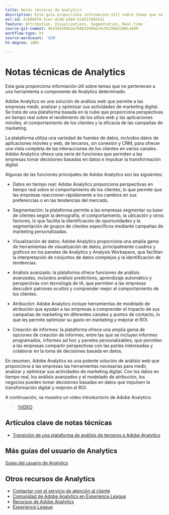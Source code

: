 ```yaml
---
title: Notas técnicas de Analytics
description: Esta guía proporciona información útil sobre temas que no pertenecen a una herramienta o componente de Analytics determinado.
exl-id: 4cb084f8-5cec-4c46-a584-614217d42431
feature: Attribution, Visualizations, Segmentation, Real-time
source-git-commit: 9e3354569b2e748b3194be34c9119062300ca609
workflow-type: ht
source-wordcount: '420'
ht-degree: 100%

---
```


# Notas técnicas de Analytics

Esta guía proporciona información útil sobre temas que no pertenecen a una herramienta o componente de Analytics determinado.

Adobe Analytics es una solución de análisis web que permite a las empresas medir, analizar y optimizar sus actividades de marketing digital. Se trata de una plataforma basada en la nube que proporciona perspectivas en tiempo real sobre el rendimiento de los sitios web y las aplicaciones móviles, el comportamiento de los clientes y la eficacia de las campañas de marketing.

La plataforma utiliza una variedad de fuentes de datos, incluidos datos de aplicaciones móviles y web, de terceros, sin conexión y CRM, para ofrecer una vista completa de las interacciones de los clientes en varios canales. Adobe Analytics ofrece una serie de funciones que permiten a las empresas tomar decisiones basadas en datos e impulsar la transformación digital.

Algunas de las funciones principales de Adobe Analytics son las siguientes:

* Datos en tiempo real: Adobe Analytics proporciona perspectivas en tiempo real sobre el comportamiento de los clientes, lo que permite que las empresas reaccionen rápidamente a los cambios en sus preferencias o en las tendencias del mercado.

* Segmentación: la plataforma permite a las empresas segmentar su base de clientes según la demografía, el comportamiento, la ubicación y otros factores, lo que facilita la identificación de oportunidades y la segmentación de grupos de clientes específicos mediante campañas de marketing personalizadas.

* Visualización de datos: Adobe Analytics proporciona una amplia gama de herramientas de visualización de datos, principalmente cuadros y gráficos en los paneles de Analytics y Analysis Workspace, que facilitan la interpretación de conjuntos de datos complejos y la identificación de tendencias.

* Análisis avanzado: la plataforma ofrece funciones de análisis avanzadas, incluidos análisis predictivos, aprendizaje automático y perspectivas con tecnología de IA, que permiten a las empresas descubrir patrones ocultos y comprender mejor el comportamiento de los clientes.

* Atribución: Adobe Analytics incluye herramientas de modelado de atribución que ayudan a las empresas a comprender el impacto de sus campañas de marketing en diferentes canales y puntos de contacto, lo que les permite optimizar su gasto en marketing y mejorar el ROI.

* Creación de informes: la plataforma ofrece una amplia gama de opciones de creación de informes, entre las que se incluyen informes programados, informes ad hoc y paneles personalizables, que permiten a las empresas compartir perspectivas con las partes interesadas y colaborar en la toma de decisiones basada en datos.

En resumen, Adobe Analytics es una potente solución de análisis web que proporciona a las empresas las herramientas necesarias para medir, analizar y optimizar sus actividades de marketing digital. Con los datos en tiempo real, los análisis avanzados y el modelado de atribución, los negocios pueden tomar decisiones basadas en datos que impulsen la transformación digital y mejoren el ROI.

A continuación, se muestra un vídeo introductorio de Adobe Analytics:

>[!VIDEO](https://video.tv.adobe.com/v/27429/?quality=12)

## Artículos clave de notas técnicas

* [Transición de una plataforma de análisis de terceros a Adobe Analytics](ga-to-aa/home.md)

## Más guías del usuario de Analytics

[Guías del usuario de Analytics](https://experienceleague.adobe.com/docs/analytics.html?lang=es)

## Otros recursos de Analytics

* [Contactar con el servicio de atención al cliente](https://experienceleague.adobe.com/?support-solution=Analytics?lang=es#support)
* [Comunidad de Adobe Analytics en Experience League](https://experienceleaguecommunities.adobe.com/t5/adobe-analytics/ct-p/adobe-analytics-community?profile.language=es)
* [Recursos de Adobe Analytics](https://experienceleaguecommunities.adobe.com/t5/adobe-analytics-discussions/adobe-analytics-resources/m-p/276666?profile.language=es)
* [Experience League](https://landing.adobe.com/experience-league/)

